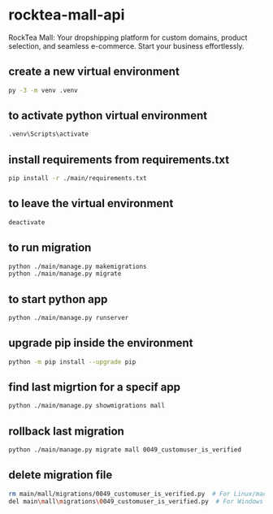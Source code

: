 # rocktea-mall-api
RockTea Mall: Your dropshipping platform for custom domains, product selection, and seamless e-commerce. Start your business effortlessly.

## create a new virtual environment
```bash
py -3 -m venv .venv
```

## to activate python virtual environment
```bash
.venv\Scripts\activate
```

## install requirements from requirements.txt
```bash
pip install -r ./main/requirements.txt
```

## to leave the virtual environment
```bash
deactivate
```

## to run migration
```bash
python ./main/manage.py makemigrations
python ./main/manage.py migrate
```

## to start python app
```bash
python ./main/manage.py runserver
```

## upgrade pip inside the environment
```bash
python -m pip install --upgrade pip
```

## find last migrtion for a specif app
```bash
python ./main/manage.py showmigrations mall
```

## rollback last migration
```bash
python ./main/manage.py migrate mall 0049_customuser_is_verified
```

## delete migration file
```bash
rm main/mall/migrations/0049_customuser_is_verified.py  # For Linux/macOS
del main\mall\migrations\0049_customuser_is_verified.py  # For Windows PowerShell
```